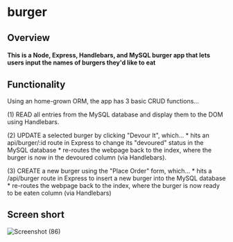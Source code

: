 # burger
## Overview
#### This is a  Node, Express, Handlebars, and MySQL burger app that lets users input the names of burgers they'd like to eat

## Functionality

Using an home-grown ORM, the app has 3 basic CRUD functions...

  (1) READ all entries from the MySQL database and display them to the DOM using Handlebars.
  
  (2) UPDATE a selected burger by clicking "Devour It", which... * hits an api/burger/:id route in Express to change its "devoured"             status in the MySQL database * re-routes the webpage back to the index, where the burger is now in the devoured column (via               Handlebars).
  
  (3) CREATE a new burger using the "Place Order" form, which... * hits a /api/burger route in Express to insert a new burger into           the MySQL database * re-routes the webpage back to the index, where the burger is now ready to be eaten column (via Handlebars)
  
  ## Screen short
  
  ![Screenshot (86)](https://user-images.githubusercontent.com/47795010/55934495-98c20000-5be5-11e9-880e-af6aec80c0f4.png)


